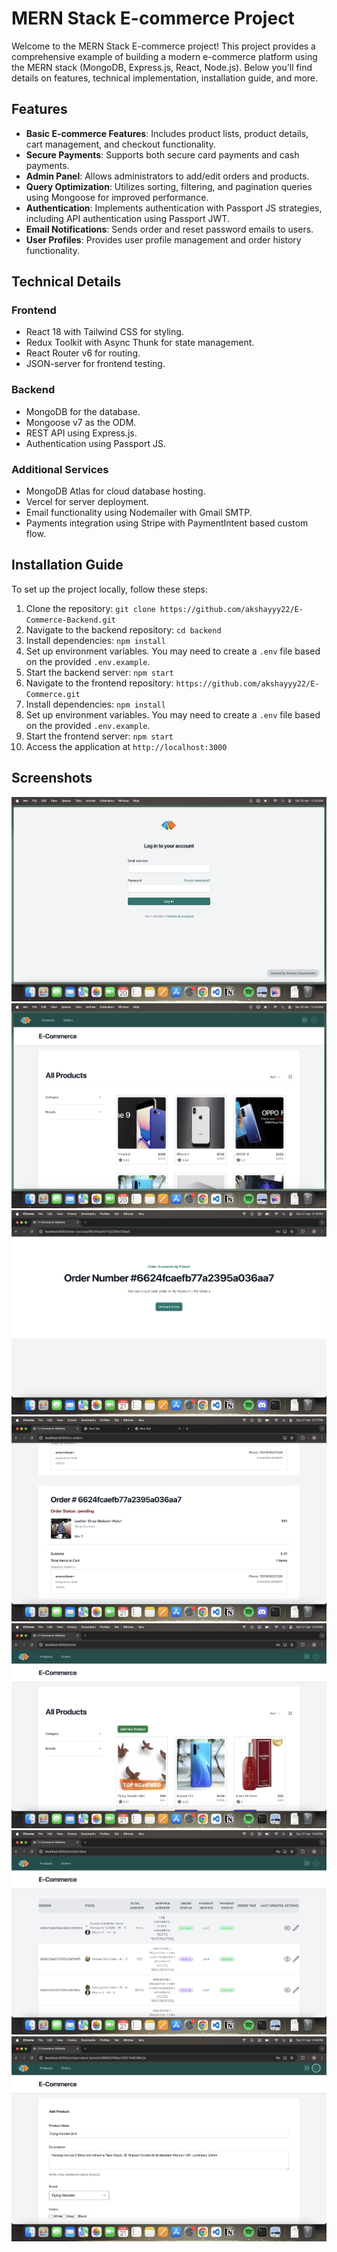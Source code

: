 # MERN Stack E-commerce Project

Welcome to the MERN Stack E-commerce project! This project provides a comprehensive example of building a modern e-commerce platform using the MERN stack (MongoDB, Express.js, React, Node.js). Below you'll find details on features, technical implementation, installation guide, and more.

## Features

- **Basic E-commerce Features**: Includes product lists, product details, cart management, and checkout functionality.
- **Secure Payments**: Supports both secure card payments and cash payments.
- **Admin Panel**: Allows administrators to add/edit orders and products.
- **Query Optimization**: Utilizes sorting, filtering, and pagination queries using Mongoose for improved performance.
- **Authentication**: Implements authentication with Passport JS strategies, including API authentication using Passport JWT.
- **Email Notifications**: Sends order and reset password emails to users.
- **User Profiles**: Provides user profile management and order history functionality.

## Technical Details

### Frontend
- React 18 with Tailwind CSS for styling.
- Redux Toolkit with Async Thunk for state management.
- React Router v6 for routing.
- JSON-server for frontend testing.

### Backend
- MongoDB for the database.
- Mongoose v7 as the ODM.
- REST API using Express.js.
- Authentication using Passport JS.

### Additional Services
- MongoDB Atlas for cloud database hosting.
- Vercel for server deployment.
- Email functionality using Nodemailer with Gmail SMTP.
- Payments integration using Stripe with PaymentIntent based custom flow.

## Installation Guide

To set up the project locally, follow these steps:

1. Clone the repository: `git clone https://github.com/akshayyy22/E-Commerce-Backend.git`
2. Navigate to the backend repository: `cd backend`
3. Install dependencies: `npm install`
4. Set up environment variables. You may need to create a `.env` file based on the provided `.env.example`.
5. Start the backend server: `npm start`
6. Navigate to the frontend repository: `https://github.com/akshayyy22/E-Commerce.git`
7. Install dependencies: `npm install`
8. Set up environment variables. You may need to create a `.env` file based on the provided `.env.example`.
9. Start the frontend server: `npm start`
10. Access the application at `http://localhost:3000`

## Screenshots

![Screenshot](./Mern-Ecommerce/1.png)
![Screenshot](./Mern-Ecommerce/2.png)
![Screenshot](./Mern-Ecommerce/3.png)
![Screenshot](./Mern-Ecommerce/4.png)
![Screenshot](./Mern-Ecommerce/5.png)
![Screenshot](./Mern-Ecommerce/6.png)
![Screenshot](./Mern-Ecommerce/7.png)




